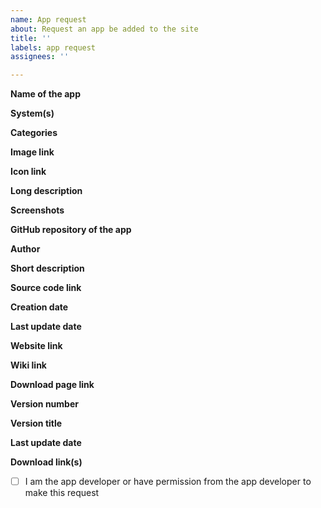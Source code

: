 ```yaml
---
name: App request
about: Request an app be added to the site
title: ''
labels: app request
assignees: ''

---
```

<!-- These lines are comments, they won't show up when submitted -->
<!-- Please don't delete the **bold text**, put your info below it -->
**Name of the app**


<!-- The system(s) the app is native for, so a .nds app that works on 3DS is just DS, also only DS and 3DS requests are accepted -->
**System(s)**


<!-- The general rule is that a category should have at least 4 apps to be added, so these may not be used exactly, but suggestions are welcome -->
**Categories**


<!-- For 3DS apps with a 2D banner, that works well -->
**Image link**


<!-- Usually the app icon that's used on the home menu -->
**Icon link**


<!-- You can use HTML and / or Markdown in this, shown on the app's download page -->
**Long description**


<!-- Screenshots of the app to show on the website and in Universal-Updater. Ideally they should be both screens with no separation and nothing extra around them, just 400x480 (for 3DS) or 256x384 (for DS). Animated GIFs can be shown on the website, but not in Universal-Updater. -->
**Screenshots**


<!-- Used to automatically gather most metadata, only GitHub and Bitbucket are supported currently but other things with a decent API can be added -->
**GitHub repository of the app**


<!-- If you've provided a GitHub repository, then only fill out the rest if you want different information than your GitHub repository has. It can all be automatically gathered through the GitHub API -->
**Author**


<!-- Will be shown on the app cards and in Universal-Updater -->
**Short description**


**Source code link**


**Creation date**


**Last update date**


**Website link**


**Wiki link**


**Download page link**


**Version number**


**Version title**


**Last update date**


<!-- If there are prereleases or nightly (or hourly or commit or so) builds then mark them as such and they can be separated. Also if you have nightly or so builds in addition to GitHub releases then add them here, they must be at a static link though and won't have update tracking -->
**Download link(s)**


<!-- Replace the space between the brackets below with an X to confirm, and if you aren't the developer then please actually check it's alright -->
- [ ] I am the app developer or have permission from the app developer to make this request
